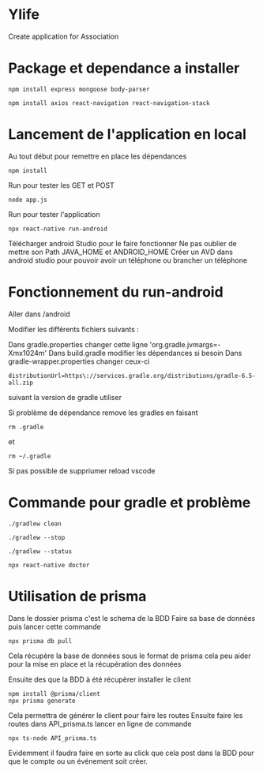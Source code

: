 # Ylife
Create application for Association


# Package et dependance a installer 

```
npm install express mongoose body-parser
```
```
npm install axios react-navigation react-navigation-stack
```


# Lancement de l'application en local

Au tout début pour remettre en place les dépendances

```
npm install
```

Run pour tester les GET et POST

```
node app.js
```

Run pour tester l'application

```
npx react-native run-android
```

Télécharger android Studio pour le faire fonctionner
Ne pas oublier de mettre son Path JAVA_HOME et ANDROID_HOME 
Créer un AVD dans android studio pour pouvoir avoir un téléphone ou brancher un téléphone

# Fonctionnement du run-android

Aller dans /android

Modifier les différents fichiers suivants :

Dans gradle.properties changer cette ligne 'org.gradle.jvmargs=-Xmx1024m'
Dans build.gradle modifier les dépendances si besoin
Dans gradle-wrapper.properties changer ceux-ci 
```
distributionUrl=https\://services.gradle.org/distributions/gradle-6.5-all.zip
``` 
suivant la version de gradle utiliser 

Si problème de dépendance remove les gradles en faisant
```
rm .gradle
``` 
et 
```
rm ~/.gradle
```
Si pas possible de suppriumer reload vscode

# Commande pour gradle et problème

```
./gradlew clean
```
```
./gradlew --stop
```
```
./gradlew --status
```

```
npx react-native doctor
```

# Utilisation de prisma

Dans le dossier prisma c'est le schema de la BDD
Faire sa base de données puis lancer cette commande
```
npx prisma db pull
```
Cela récupère la base de données sous le format de prisma cela peu aider pour la mise en place et la récupération des données

Ensuite des que la BDD à été récupèrer installer le client

```
npm install @prisma/client
npx prisma generate
```
Cela permettra de générer le client pour faire les routes
Ensuite faire les routes dans API_prisma.ts
lancer en ligne de commande
```
npx ts-node API_prisma.ts
```

Evidemment il faudra faire en sorte au click que cela post dans la BDD pour que le compte ou un événement soit créer.